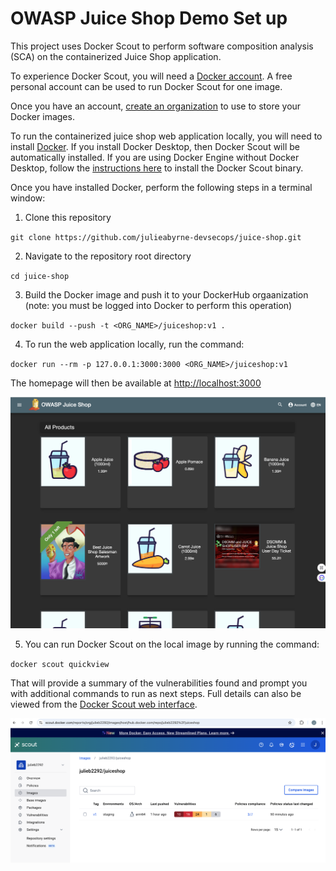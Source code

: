 # OWASP Juice Shop Demo Set up

This project uses Docker Scout to perform software composition analysis (SCA) on the containerized Juice Shop application.

To experience Docker Scout, you will need a  [Docker account](https://app.docker.com/signup).  A free personal account can be used to run Docker Scout for one image.  

Once you have an account, [create an organization](https://hub.docker.com/orgs) to use to store your Docker images.

To run the containerized juice shop web application locally, you will need to install [Docker](https://www.docker.com/products/docker-desktop/).  If you install Docker Desktop, then Docker Scout will be automatically installed.  If you are using Docker Engine without Docker Desktop, follow the [instructions here](https://docs.docker.com/scout/install/) to install the Docker Scout binary.

Once you have installed Docker, perform the following steps in a terminal window:

1. Clone this repository

`git clone https://github.com/julieabyrne-devsecops/juice-shop.git`

2. Navigate to the repository root directory

`cd juice-shop`

3. Build the Docker image and push it to your DockerHub orgaanization (note: you must be logged into Docker to perform this operation)

`docker build --push -t <ORG_NAME>/juiceshop:v1 .`

4. To run the web application locally, run the command: 

`docker run --rm -p 127.0.0.1:3000:3000 <ORG_NAME>/juiceshop:v1`

The homepage will then be available at <http://localhost:3000>

![Juice Shop Screenshot](screenshots/juice_shop.png)

5. You can run Docker Scout on the local image by running the command:

`docker scout quickview`

That will provide a summary of the vulnerabilities found and prompt you with additional commands to run as next steps.  Full details can also be viewed from the [Docker Scout web interface](https://scout.docker.com/).

![Docker Scout Results](screenshots/scout_results.png)



